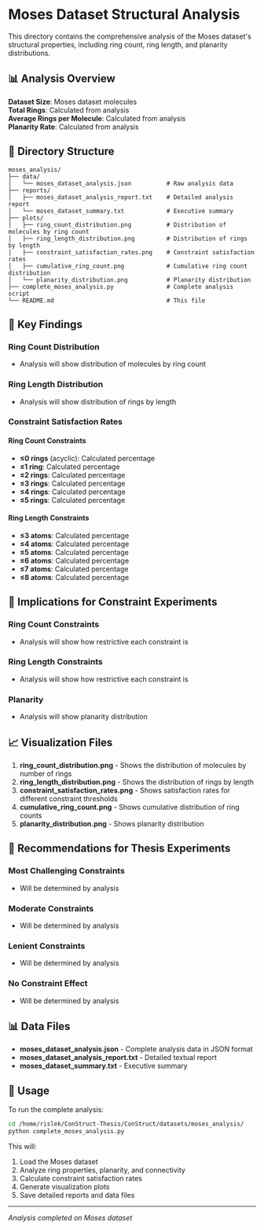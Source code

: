 # Moses Dataset Structural Analysis

This directory contains the comprehensive analysis of the Moses dataset's structural properties, including ring count, ring length, and planarity distributions.

## 📊 Analysis Overview

**Dataset Size**: Moses dataset molecules  
**Total Rings**: Calculated from analysis  
**Average Rings per Molecule**: Calculated from analysis  
**Planarity Rate**: Calculated from analysis

## 📁 Directory Structure

```
moses_analysis/
├── data/
│   └── moses_dataset_analysis.json          # Raw analysis data
├── reports/
│   ├── moses_dataset_analysis_report.txt    # Detailed analysis report
│   └── moses_dataset_summary.txt            # Executive summary
├── plots/
│   ├── ring_count_distribution.png          # Distribution of molecules by ring count
│   ├── ring_length_distribution.png         # Distribution of rings by length
│   ├── constraint_satisfaction_rates.png    # Constraint satisfaction rates
│   ├── cumulative_ring_count.png            # Cumulative ring count distribution
│   └── planarity_distribution.png           # Planarity distribution
├── complete_moses_analysis.py               # Complete analysis script
└── README.md                                # This file
```

## 🎯 Key Findings

### Ring Count Distribution
- Analysis will show distribution of molecules by ring count

### Ring Length Distribution
- Analysis will show distribution of rings by length

### Constraint Satisfaction Rates

#### Ring Count Constraints
- **≤0 rings** (acyclic): Calculated percentage
- **≤1 ring**: Calculated percentage
- **≤2 rings**: Calculated percentage
- **≤3 rings**: Calculated percentage
- **≤4 rings**: Calculated percentage
- **≤5 rings**: Calculated percentage

#### Ring Length Constraints
- **≤3 atoms**: Calculated percentage
- **≤4 atoms**: Calculated percentage
- **≤5 atoms**: Calculated percentage
- **≤6 atoms**: Calculated percentage
- **≤7 atoms**: Calculated percentage
- **≤8 atoms**: Calculated percentage

## 🔬 Implications for Constraint Experiments

### Ring Count Constraints
- Analysis will show how restrictive each constraint is

### Ring Length Constraints
- Analysis will show how restrictive each constraint is

### Planarity
- Analysis will show planarity distribution

## 📈 Visualization Files

1. **ring_count_distribution.png** - Shows the distribution of molecules by number of rings
2. **ring_length_distribution.png** - Shows the distribution of rings by length
3. **constraint_satisfaction_rates.png** - Shows satisfaction rates for different constraint thresholds
4. **cumulative_ring_count.png** - Shows cumulative distribution of ring counts
5. **planarity_distribution.png** - Shows planarity distribution

## 🎯 Recommendations for Thesis Experiments

### Most Challenging Constraints
- Will be determined by analysis

### Moderate Constraints
- Will be determined by analysis

### Lenient Constraints
- Will be determined by analysis

### No Constraint Effect
- Will be determined by analysis

## 📊 Data Files

- **moses_dataset_analysis.json** - Complete analysis data in JSON format
- **moses_dataset_analysis_report.txt** - Detailed textual report
- **moses_dataset_summary.txt** - Executive summary

## 🚀 Usage

To run the complete analysis:

```bash
cd /home/rislek/ConStruct-Thesis/ConStruct/datasets/moses_analysis/
python complete_moses_analysis.py
```

This will:
1. Load the Moses dataset
2. Analyze ring properties, planarity, and connectivity
3. Calculate constraint satisfaction rates
4. Generate visualization plots
5. Save detailed reports and data files

---

*Analysis completed on Moses dataset*
